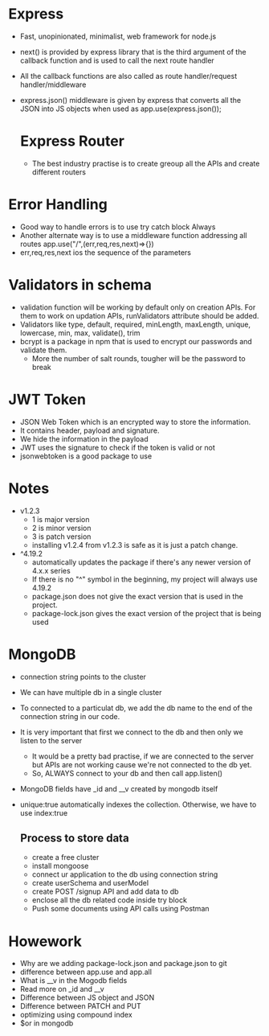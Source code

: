 # Express

- Fast, unopinionated, minimalist, web framework for node.js
- next() is provided by express library that is the third argument of the callback function and is used to call the next route handler
- All the callback functions are also called as route handler/request handler/middleware
- express.json() middleware is given by express that converts all the JSON into JS objects when used as app.use(express.json());

  # Express Router

  - The best industry practise is to create greoup all the APIs and create different routers

# Error Handling

- Good way to handle errors is to use try catch block Always
- Another alternate way is to use a middleware function addressing all routes app.use("/",(err,req,res,next)=>{})
- err,req,res,next ios the sequence of the parameters

# Validators in schema

- validation function will be working by default only on creation APIs. For them to work on updation APIs, runValidators attribute should be added.
- Validators like type, default, required, minLength, maxLength, unique, lowercase, min, max, validate(), trim
- bcrypt is a package in npm that is used to encrypt our passwords and validate them.
  - More the number of salt rounds, tougher will be the password to break

# JWT Token

- JSON Web Token which is an encrypted way to store the information.
- It contains header, payload and signature.
- We hide the information in the payload
- JWT uses the signature to check if the token is valid or not
- jsonwebtoken is a good package to use

# Notes

- v1.2.3
  - 1 is major version
  - 2 is minor version
  - 3 is patch version
  - installing v1.2.4 from v1.2.3 is safe as it is just a patch change.
- ^4.19.2
  - automatically updates the package if there's any newer version of 4.x.x series
  - If there is no "^" symbol in the beginning, my project will always use 4.19.2
  - package.json does not give the exact version that is used in the project.
  - package-lock.json gives the exact version of the project that is being used

# MongoDB

- connection string points to the cluster
- We can have multiple db in a single cluster
- To connected to a particulat db, we add the db name to the end of the connection string in our code.
- It is very important that first we connect to the db and then only we listen to the server
  - It would be a pretty bad practise, if we are connected to the server but APIs are not working cause we're not connected to the db yet.
  - So, ALWAYS connect to your db and then call app.listen()
- MongoDB fields have \_id and \_\_v created by mongodb itself
- unique:true automatically indexes the collection. Otherwise, we have to use index:true

  ## Process to store data

  - create a free cluster
  - install mongoose
  - connect ur application to the db using connection string
  - create userSchema and userModel
  - create POST /signup API and add data to db
  - enclose all the db related code inside try block
  - Push some documents using API calls using Postman

# Howework

- Why are we adding package-lock.json and package.json to git
- difference between app.use and app.all
- What is \_\_v in the Mogodb fields
- Read more on \_id and \_\_v
- Difference between JS object and JSON
- Difference between PATCH and PUT
- optimizing using compound index
- $or in mongodb
